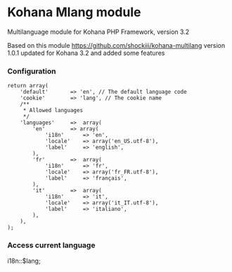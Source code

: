 # Kohana Mlang module

Multilanguage module for Kohana PHP Framework, version 3.2

Based on this module https://github.com/shockiii/kohana-multilang version 1.0.1
updated for Kohana 3.2 and added some features



### Configuration

	return array(
		'default'		=> 'en', // The default language code
		'cookie'		=> 'lang', // The cookie name
		/**
		 * Allowed languages
		 */
		'languages'		=>	array( 
			'en'		=> array(
				'i18n'		=> 'en',
				'locale'    => array('en_US.utf-8'),
				'label'		=> 'english',
			),
			'fr'		=>	array(
				'i18n'		=> 'fr',
				'locale'    => array('fr_FR.utf-8'),
				'label'		=> 'français',
			),
			'it'		=>	array(
				'i18n'		=> 'it',
				'locale'    => array('it_IT.utf-8'),
				'label'		=> 'italiano',
			),
		),
	);



### Access current language

i18n::$lang;

